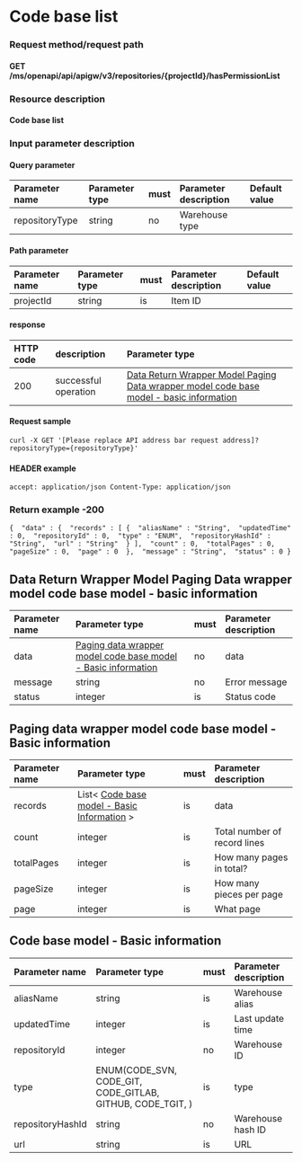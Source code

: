 # Code base list

### Request method/request path

#### GET /ms/openapi/api/apigw/v3/repositories/{projectId}/hasPermissionList

### Resource description

#### Code base list

### Input parameter description

#### Query parameter

| Parameter name | Parameter type | must | Parameter description | Default value |
| :------------- | :------------- | :--- | :-------------------- | :------------ |
| repositoryType | string         | no   | Warehouse type        |               |

#### Path parameter

| Parameter name | Parameter type | must | Parameter description | Default value |
| :------------- | :------------- | :--- | :-------------------- | :------------ |
| projectId      | string         | is   | Item ID               |               |

#### response

| HTTP code | description          | Parameter type                                               |
| :-------- | :------------------- | :----------------------------------------------------------- |
| 200       | successful operation | [Data Return Wrapper Model Paging Data wrapper model code base model - basic information](code-library-list.md) |

#### Request sample

```
curl -X GET '[Please replace API address bar request address]? repositoryType={repositoryType}' 
```

#### HEADER example

```
accept: application/json Content-Type: application/json 
```

### Return example -200

```
{  "data" : {  "records" : [ {  "aliasName" : "String",  "updatedTime" : 0,  "repositoryId" : 0,  "type" : "ENUM",  "repositoryHashId" : "String",  "url" : "String"  } ],  "count" : 0,  "totalPages" : 0,  "pageSize" : 0,  "page" : 0  },  "message" : "String",  "status" : 0 } 
```

## Data Return Wrapper Model Paging Data wrapper model code base model - basic information

| Parameter name | Parameter type                                               | must | Parameter description |
| :------------- | :----------------------------------------------------------- | :--- | :-------------------- |
| data           | [Paging data wrapper model code base model - Basic information](code-library-list.md) | no   | data                  |
| message        | string                                                       | no   | Error message         |
| status         | integer                                                      | is   | Status code           |

## Paging data wrapper model code base model - Basic information

| Parameter name | Parameter type                                               | must | Parameter description        |
| :------------- | :----------------------------------------------------------- | :--- | :--------------------------- |
| records        | List< [Code base model - Basic Information](code-library-list.md) > | is   | data                         |
| count          | integer                                                      | is   | Total number of record lines |
| totalPages     | integer                                                      | is   | How many pages in total?     |
| pageSize       | integer                                                      | is   | How many pieces per page     |
| page           | integer                                                      | is   | What page                    |

## Code base model - Basic information

| Parameter name   | Parameter type                                             | must | Parameter description |
| :--------------- | :--------------------------------------------------------- | :--- | :-------------------- |
| aliasName        | string                                                     | is   | Warehouse alias       |
| updatedTime      | integer                                                    | is   | Last update time      |
| repositoryId     | integer                                                    | no   | Warehouse ID          |
| type             | ENUM(CODE_SVN, CODE_GIT, CODE_GITLAB, GITHUB, CODE_TGIT, ) | is   | type                  |
| repositoryHashId | string                                                     | no   | Warehouse hash ID     |
| url              | string                                                     | is   | URL                   |
